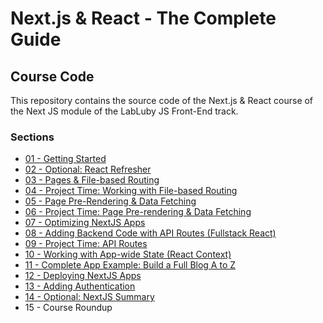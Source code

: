 # Next.js & React - The Complete Guide

## Course Code

This repository contains the source code of the Next.js & React course of the Next JS module of the LabLuby JS Front-End track.

### Sections
- [01 - Getting Started](https://github.com/crislainesc/nextjs-course/tree/01-getting-started)
- [02 - Optional: React Refresher](https://github.com/crislainesc/nextjs-course/tree/02-react-summary)
- [03 - Pages & File-based Routing](https://github.com/crislainesc/nextjs-course/tree/03-file-based-routing)
- [04 - Project Time: Working with File-based Routing](https://github.com/crislainesc/nextjs-course/tree/04-working-file-based-routing)
- [05 - Page Pre-Rendering & Data Fetching](https://github.com/crislainesc/nextjs-course/tree/05-data-fetching)
- [06 - Project Time: Page Pre-rendering & Data Fetching](https://github.com/crislainesc/nextjs-course/tree/06-working-data-fetching)
- [07 - Optimizing NextJS Apps](https://github.com/crislainesc/nextjs-course/tree/07-optimizations)
- [08 - Adding Backend Code with API Routes (Fullstack React)](https://github.com/crislainesc/nextjs-course/tree/08-api-routes)
- [09 - Project Time: API Routes](https://github.com/crislainesc/nextjs-course/tree/09-working-api-routes)
- [10 - Working with App-wide State (React Context)](https://github.com/crislainesc/nextjs-course/tree/10-context)
- [11 - Complete App Example: Build a Full Blog A to Z](https://github.com/crislainesc/nextjs-course/tree/11-blog)
- [12 - Deploying NextJS Apps](https://github.com/crislainesc/nextjs-course/tree/12-deployment)
- [13 - Adding Authentication](https://github.com/crislainesc/nextjs-course/tree/13-auth)
- [14 - Optional: NextJS Summary](https://github.com/crislainesc/nextjs-course/tree/14-nextjs-summary)
- 15 - Course Roundup
